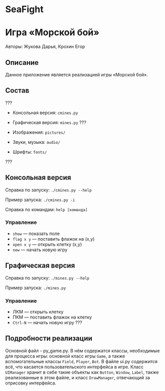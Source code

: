 # SeaFight
# Игра «Морской бой»

Авторы: Жукова Дарья, Крохин Егор

## Описание
Данное приложение является реализацией игры «Морской бой».

## Состав
???
* Консольная версия: `cmines.py`
* Графическая версия: `mines.py`
???
  
* Изображения: `pictures/`
* Звуки, музыка: `audio/`
* Шрифты: `fonts/`

???
## Консольная версия
Справка по запуску: `./cmines.py --help`

Пример запуска: `./cmines.py -i`

Справка по командам: `help [команда]`


### Управление

* `show` — показать поле
* `flag x y` — поставить флажок на (x,y)
* `open x y` — открыть клетку (x,y)
* `new` — начать новую игру

## Графическая версия
Справка по запуску: `./mines.py --help`

Пример запуска: `./mines.py`

### Управление

* ЛКМ — открыть клетку
* ПКМ — поставить флажок на клетку
* `Ctrl-N` — начать новую игру
???

## Подробности реализации
Основной файл - py_game.py. В нём содержатся классы, необходимые для процесса 
игры: основной класс игры `Game`, а также вспомогательные классы `Field`, 
`Player`, `Bot`.
В файле ui.py содержится всё, что касается пользовательского интерфейса в игре. 
Класс `UIManager` хранит в себе такие объекты как `Button`, `Window`, `Label`, 
также реализованные в этом файле, и класс `DrawManager`, отвечающий за 
отрисовку интерфейса.

